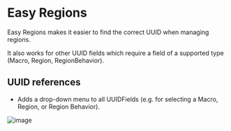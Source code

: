 # Easy Regions

Easy Regions makes it easier to find the correct UUID when managing regions.

It also works for other UUID fields which require a field of a supported type (Macro, Region, RegionBehavior).

## UUID references

- Adds a drop-down menu to all UUIDFields (e.g. for selecting a Macro, Region, or Region Behavior).

![image](https://github.com/farling42/fvtt-easy-regions/assets/easy-region-example.png)

